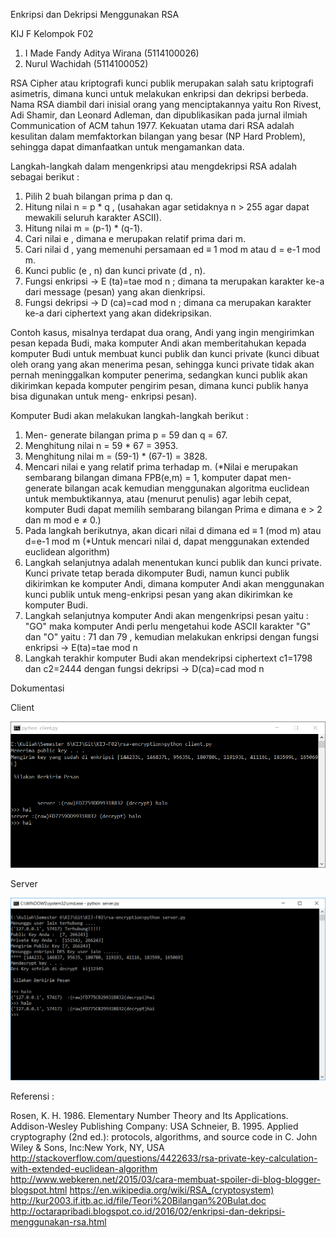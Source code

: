 Enkripsi dan Dekripsi Menggunakan RSA

KIJ F Kelompok F02

1. I Made Fandy Aditya Wirana (5114100026)
2. Nurul Wachidah (5114100052)


RSA Cipher atau kriptografi kunci publik merupakan salah satu kriptografi asimetris, dimana kunci untuk melakukan enkripsi dan dekripsi berbeda. Nama RSA diambil dari inisial orang yang menciptakannya yaitu Ron Rivest, Adi Shamir, dan Leonard Adleman, dan dipublikasikan pada jurnal ilmiah Communication of ACM tahun 1977. Kekuatan utama dari RSA adalah kesulitan dalam memfaktorkan bilangan yang besar (NP Hard Problem), sehingga dapat dimanfaatkan untuk mengamankan data.

Langkah-langkah dalam mengenkripsi atau mengdekripsi RSA adalah sebagai berikut :

1. Pilih 2 buah bilangan prima p dan q.
2. Hitung nilai n = p * q , (usahakan agar setidaknya n > 255 agar dapat mewakili seluruh karakter ASCII).
3. Hitung nilai m = (p-1) * (q-1).
4. Cari nilai e , dimana e merupakan relatif prima dari m.
5. Cari nilai d , yang memenuhi persamaan ed ≡ 1 mod m atau d = e-1 mod m.
6. Kunci public (e , n) dan kunci private (d , n).
7. Fungsi enkripsi → E (ta)=tae mod n ; dimana ta merupakan karakter ke-a dari message (pesan) yang akan dienkripsi.
8. Fungsi dekripsi → D (ca)=cad mod n ; dimana ca merupakan karakter ke-a dari ciphertext yang akan didekripsikan.

Contoh kasus, misalnya terdapat dua orang, Andi yang ingin mengirimkan pesan kepada Budi, maka komputer Andi akan memberitahukan kepada komputer Budi untuk membuat kunci publik dan kunci private (kunci dibuat oleh orang yang akan menerima pesan, sehingga kunci private tidak akan pernah meninggalkan komputer penerima, sedangkan kunci publik akan dikirimkan kepada komputer pengirim pesan, dimana kunci publik hanya bisa digunakan untuk meng- enkripsi pesan).

 Komputer Budi akan melakukan langkah-langkah berikut :
 1. Men- generate bilangan prima p = 59 dan q = 67.
 2. Menghitung nilai n = 59 * 67 = 3953.
 3. Menghitung nilai m = (59-1) * (67-1) = 3828.
 4. Mencari nilai e yang relatif prima terhadap m. (*Nilai e merupakan sembarang bilangan dimana FPB(e,m) = 1, komputer dapat men- generate bilangan acak kemudian menggunakan algoritma euclidean untuk membuktikannya, atau (menurut penulis) agar lebih cepat, komputer Budi dapat memilih sembarang bilangan Prima e dimana e > 2 dan m mod e ≠ 0.)
 5. Pada langkah berikutnya, akan dicari nilai d dimana ed ≡ 1 (mod m) atau d=e-1 mod m (*Untuk mencari nilai d, dapat menggunakan extended euclidean algorithm)
 6. Langkah selanjutnya adalah menentukan kunci publik dan kunci private. Kunci private tetap berada dikomputer Budi, namun kunci publik dikirimkan ke komputer Andi, dimana komputer Andi akan menggunakan kunci publik untuk meng-enkripsi pesan yang akan dikirimkan ke komputer Budi.
 7. Langkah selanjutnya komputer Andi akan mengenkripsi pesan yaitu : "GO" maka komputer Andi perlu mengetahui kode ASCII karakter "G" dan "O" yaitu : 71 dan 79 , kemudian melakukan enkripsi dengan fungsi enkripsi → E(ta)=tae mod n
 8. Langkah terakhir komputer Budi akan mendekripsi ciphertext c1=1798 dan c2=2444 dengan fungsi dekripsi → D(ca)=cad mod n
 
 Dokumentasi
 
 Client
 
 ![GitHub Logo](clientsss.PNG)
 
 Server
 
 ![GitHub Logo](serverss.PNG)
 
 Referensi :
 
 Rosen, K. H. 1986. Elementary Number Theory and Its Applications. Addison-Wesley Publishing Company: USA
 Schneier, B. 1995. Applied cryptography (2nd ed.): protocols, algorithms, and source code in C. John Wiley & Sons, Inc:New York, NY, USA
 http://stackoverflow.com/questions/4422633/rsa-private-key-calculation-with-extended-euclidean-algorithm
 http://www.webkeren.net/2015/03/cara-membuat-spoiler-di-blog-blogger-blogspot.html
 https://en.wikipedia.org/wiki/RSA_(cryptosystem)
 http://kur2003.if.itb.ac.id/file/Teori%20Bilangan%20Bulat.doc
 http://octarapribadi.blogspot.co.id/2016/02/enkripsi-dan-dekripsi-menggunakan-rsa.html
